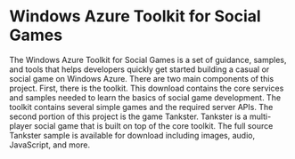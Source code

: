 # Windows Azure Toolkit for Social Games #
The Windows Azure Toolkit for Social Games is a set of guidance, samples, and tools that helps developers quickly get started building a casual or social game on Windows Azure. There are two main components of this project. First, there is the toolkit. This download contains the core services and samples needed to learn the basics of social game development. The toolkit contains several simple games and the required server APIs. The second portion of this project is the game Tankster. Tankster is a multi-player social game that is built on top of the core toolkit. The full source Tankster sample is available for download including images, audio, JavaScript, and more.